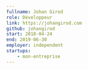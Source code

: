 ```yaml
---
fullname: Johan Girod
role: Développeur
link: https://johangirod.com
github: johangirod
start: 2018-04-24
end: 2019-06-30
employer: independent
startups:
    - mon-entreprise
---
```

